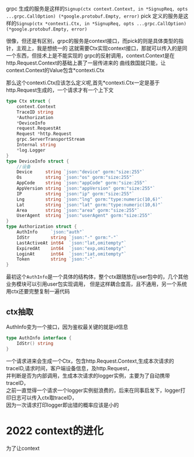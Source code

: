 grpc 生成的服务是这样的`Signup(ctx context.Context, in *SignupReq, opts ...grpc.CallOption) (*google.protobuf.Empty, error)`
pick 定义的服务是这样的`Signup(ctx *contexti.Ctx, in *SignupReq, opts ...grpc.CallOption) (*google.protobuf.Empty, error)`

很像，但还是有区别，grpc的服务是context接口，而pick的则是具体类型的指针，主观上，我是想统一的
这就需要Ctx实现context接口，那就可以传入的是同一个东西，但技术上是不能实现的
grpc的反射调用，context.Context是在http.Request.Context的基础上裹了一层传进来的
曲线救国就只能，让context.Context的Value包含*contexti.Ctx

那么这个contexti.Ctx应该怎么定义呢,首先*contexti.Ctx一定是基于http.Request生成的，一个请求才有一个上下文
```go
type Ctx struct {
	context.Context
	TraceID string
	*Authorization
	*DeviceInfo
	request.RequestAt
	Request *http.Request
	grpc.ServerTransportStream
	Internal string
	*log.Logger
}
type DeviceInfo struct {
	//设备
	Device     string `json:"device" gorm:"size:255"`
	Os         string `json:"os" gorm:"size:255"`
	AppCode    string `json:"appCode" gorm:"size:255"`
	AppVersion string `json:"appVersion" gorm:"size:255"`
	IP         string `json:"ip" gorm:"size:255"`
	Lng        string `json:"lng" gorm:"type:numeric(10,6)"`
	Lat        string `json:"lat" gorm:"type:numeric(10,6)"`
	Area       string `json:"area" gorm:"size:255"`
	UserAgent  string `json:"userAgent" gorm:"size:255"`
}
type Authorization struct {
	AuthInfo     `json:"auth"`
	IdStr        string `json:"-" gorm:"-"`
	LastActiveAt int64  `json:"lat,omitempty"`
	ExpiredAt    int64  `json:"exp,omitempty"`
	LoginAt      int64  `json:"iat,omitempty"`
	Token        string `json:"-"`
}
```
最初这个`AuthInfo`是一个具体的结构体，整个ctx跟随放在user包中的，几个其他业务模块可以引用user包实现调用，
但是这样耦合度高，且不通用，另一个系统用ctx还要完整复制一遍代码

## ctx抽取
AuthInfo变为一个接口，因为鉴权最关键的就是id信息
```go
type AuthInfo interface {
	IdStr() string
}
```
一个请求进来会生成一个Ctx，包含http.Request.Context,生成本次请求的traceID,请求时间，客户端设备信息，及http.Request，  
并判断是否为内部调用，生成本次请求的logger实例，主要为了自动携带traceID，  
之前一直觉得一个请求一个logger实例挺浪费的，后来在同事启发下，logger打印日志可以传入ctx取traceID，  
因为一次请求打印logger即出错的概率应该是小的

# 2022 context的进化
为了让context
